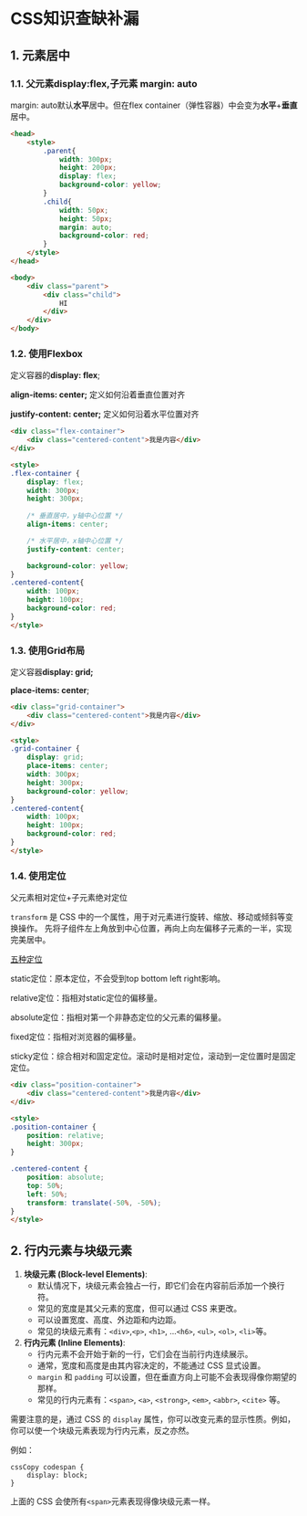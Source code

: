 # CSS知识查缺补漏

## 1. 元素居中

### 1.1.  父元素display:flex,子元素 margin: auto 

margin: auto默认**水平**居中。但在flex container（弹性容器）中会变为**水平**+**垂直**居中。

```html
<head>
    <style>
        .parent{
            width: 300px;
            height: 200px;
            display: flex;
            background-color: yellow;
        }
        .child{
            width: 50px;
            height: 50px;
            margin: auto;
            background-color: red;
        }
    </style>
</head>

<body>
    <div class="parent">
        <div class="child">
            HI
        </div>
    </div>
</body>
```



### 1.2. 使用Flexbox

定义容器的**display: flex**; 

**align-items: center;** 定义如何沿着垂直位置对齐

**justify-content: center;** 定义如何沿着水平位置对齐

```html
<div class="flex-container">
    <div class="centered-content">我是内容</div>
</div>

<style>
.flex-container {
    display: flex;
    width: 300px;
    height: 300px; 
    
    /* 垂直居中，y轴中心位置 */
    align-items: center;  

    /* 水平居中，x轴中心位置 */
    justify-content: center; 

    background-color: yellow;
}
.centered-content{
    width: 100px;
    height: 100px;
    background-color: red;
}
</style>
```



### 1.3. 使用Grid布局

定义容器**display: grid;**

**place-items: center**;

```html
<div class="grid-container">
    <div class="centered-content">我是内容</div>
</div>

<style>
.grid-container {
    display: grid;
    place-items: center;
    width: 300px;
    height: 300px;
    background-color: yellow;
}
.centered-content{
    width: 100px;
    height: 100px;
    background-color: red;
}
</style>
```



### 1.4. 使用定位

父元素相对定位+子元素绝对定位

 `transform` 是 CSS 中的一个属性，用于对元素进行旋转、缩放、移动或倾斜等变换操作。 先将子组件左上角放到中心位置，再向上向左偏移子元素的一半，实现完美居中。

[五种定位](http://c.biancheng.net/css3/position.html)

static定位：原本定位，不会受到top bottom left right影响。

relative定位：指相对static定位的偏移量。

absolute定位：指相对第一个非静态定位的父元素的偏移量。

fixed定位：指相对浏览器的偏移量。

sticky定位：综合相对和固定定位。滚动时是相对定位，滚动到一定位置时是固定定位。

```html
<div class="position-container">
    <div class="centered-content">我是内容</div>
</div>

<style>
.position-container {
    position: relative;
    height: 300px;
}

.centered-content {
    position: absolute;
    top: 50%;
    left: 50%;
    transform: translate(-50%, -50%);
}
</style>
```

## 2. 行内元素与块级元素

1. **块级元素 (Block-level Elements)**:
   - 默认情况下，块级元素会独占一行，即它们会在内容前后添加一个换行符。
   - 常见的宽度是其父元素的宽度，但可以通过 CSS 来更改。
   - 可以设置宽度、高度、外边距和内边距。
   - 常见的块级元素有：`<div>`,`<p>`, `<h1>`,  ...`<h6>`, `<ul>`, `<ol>`, `<li>`等。
2. **行内元素 (Inline Elements)**:
   - 行内元素不会开始于新的一行，它们会在当前行内连续展示。
   - 通常，宽度和高度是由其内容决定的，不能通过 CSS 显式设置。
   - `margin` 和 `padding` 可以设置，但在垂直方向上可能不会表现得像你期望的那样。
   - 常见的行内元素有：`<span>`, `<a>`, `<strong>`, `<em>`, `<abbr>`, `<cite>` 等。

需要注意的是，通过 CSS 的 `display` 属性，你可以改变元素的显示性质。例如，你可以使一个块级元素表现为行内元素，反之亦然。

例如：

```
cssCopy codespan {
    display: block;
}
```

上面的 CSS 会使所有`<span>`元素表现得像块级元素一样。





